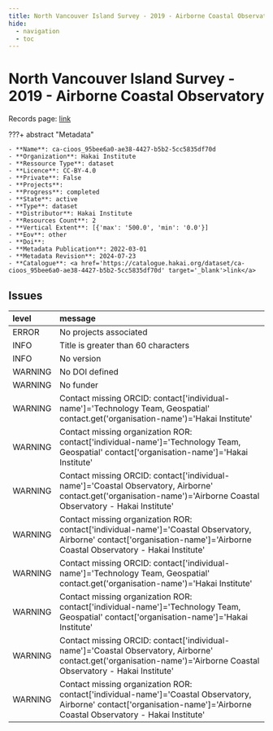```yaml
---
title: North Vancouver Island Survey - 2019 - Airborne Coastal Observatory
hide:
  - navigation
  - toc
---
```


# North Vancouver Island Survey - 2019 - Airborne Coastal Observatory

Records page: <a href='https://catalogue.hakai.org/dataset/ca-cioos_95bee6a0-ae38-4427-b5b2-5cc5835df70d' target='_blank'>link</a>

???+ abstract "Metadata"

    - **Name**: ca-cioos_95bee6a0-ae38-4427-b5b2-5cc5835df70d 
    - **Organization**: Hakai Institute 
    - **Ressource Type**: dataset 
    - **Licence**: CC-BY-4.0 
    - **Private**: False 
    - **Projects**:  
    - **Progress**: completed 
    - **State**: active 
    - **Type**: dataset 
    - **Distributor**: Hakai Institute 
    - **Resources Count**: 2 
    - **Vertical Extent**: [{'max': '500.0', 'min': '0.0'}] 
    - **Eov**: other 
    - **Doi**:  
    - **Metadata Publication**: 2022-03-01 
    - **Metadata Revision**: 2024-07-23 
    - **Catalogue**: <a href='https://catalogue.hakai.org/dataset/ca-cioos_95bee6a0-ae38-4427-b5b2-5cc5835df70d' target='_blank'>link</a> 

<div id='map'></div>




## Issues
| level   | message                                                                                                                                                                     |
|:--------|:----------------------------------------------------------------------------------------------------------------------------------------------------------------------------|
| ERROR   | No projects associated                                                                                                                                                      |
| INFO    | Title is greater than 60 characters                                                                                                                                         |
| INFO    | No version                                                                                                                                                                  |
| WARNING | No DOI defined                                                                                                                                                              |
| WARNING | No funder                                                                                                                                                                   |
| WARNING | Contact missing ORCID: contact['individual-name']='Technology Team, Geospatial' contact.get('organisation-name')='Hakai Institute'                                          |
| WARNING | Contact missing organization ROR:  contact['individual-name']='Technology Team, Geospatial' contact['organisation-name']='Hakai Institute'                                  |
| WARNING | Contact missing ORCID: contact['individual-name']='Coastal Observatory, Airborne' contact.get('organisation-name')='Airborne Coastal Observatory - Hakai Institute'         |
| WARNING | Contact missing organization ROR:  contact['individual-name']='Coastal Observatory, Airborne' contact['organisation-name']='Airborne Coastal Observatory - Hakai Institute' |
| WARNING | Contact missing ORCID: contact['individual-name']='Technology Team, Geospatial' contact.get('organisation-name')='Hakai Institute'                                          |
| WARNING | Contact missing organization ROR:  contact['individual-name']='Technology Team, Geospatial' contact['organisation-name']='Hakai Institute'                                  |
| WARNING | Contact missing ORCID: contact['individual-name']='Coastal Observatory, Airborne' contact.get('organisation-name')='Airborne Coastal Observatory - Hakai Institute'         |
| WARNING | Contact missing organization ROR:  contact['individual-name']='Coastal Observatory, Airborne' contact['organisation-name']='Airborne Coastal Observatory - Hakai Institute' |


<script>
   document.addEventListener("DOMContentLoaded", function() {
    var map = L.map('map').setView([51.505, -125.09], 5);
    L.tileLayer('https://tile.openstreetmap.org/{z}/{x}/{y}.png', {
        maxZoom: 19,
        attribution: '&copy; <a href="http://www.openstreetmap.org/copyright">OpenStreetMap</a>'
    }).addTo(map);
    var geojsonFeature = {
        "type": "Feature",
        "properties": {
            "name" : "North Vancouver Island Survey - 2019 - Airborne Coastal Observatory"
        },
        "geometry": {'type': 'Polygon', 'coordinates': [[[-128.3, 50.33], [-127.6, 50.33], [-127.6, 50.63], [-128.3, 50.63], [-128.3, 50.33]]]}
    }
    L.geoJSON(geojsonFeature).addTo(map);
   })
</script>